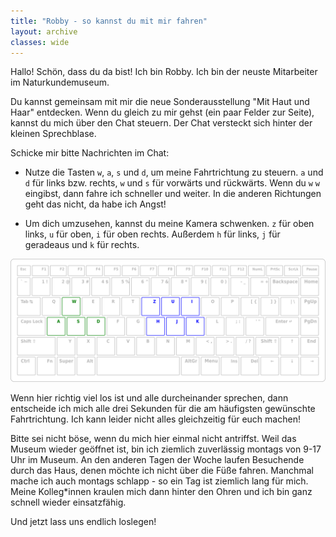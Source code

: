 ```yaml
---
title: "Robby - so kannst du mit mir fahren"
layout: archive
classes: wide
---
```


Hallo! Schön, dass du da bist! Ich bin Robby. Ich bin der neuste Mitarbeiter im Naturkundemuseum.

Du kannst gemeinsam mit mir die neue Sonderausstellung "Mit Haut und Haar" entdecken. Wenn du gleich zu mir gehst (ein paar Felder zur Seite), kannst du mich über den Chat steuern. Der Chat versteckt sich hinter der kleinen Sprechblase.

Schicke mir bitte Nachrichten im Chat:

* Nutze die Tasten `w`, `a`, `s` und `d`, um meine Fahrtrichtung zu steuern. `a` und `d` für links bzw. rechts, `w` und `s` für vorwärts und rückwärts. Wenn du `w` `w` eingibst, dann fahre ich schneller und weiter. In die anderen Richtungen geht das nicht, da habe ich Angst!

* Um dich umzusehen, kannst du meine Kamera schwenken. `z` für oben links, `u` für oben, `i` für oben rechts. Außerdem `h` für links, `j` für geradeaus und `k` für rechts.

[![](/img/keymap-fuer-robby.png)](/img/keymap-fuer-robby.png)

Wenn hier richtig viel los ist und alle durcheinander sprechen, dann entscheide ich mich alle drei Sekunden für die am häufigsten gewünschte Fahrtrichtung. Ich kann leider nicht alles gleichzeitig für euch machen!

Bitte sei nicht böse, wenn du mich hier einmal nicht antriffst. Weil das Museum wieder geöffnet ist, bin ich ziemlich zuverlässig montags von 9-17 Uhr im Museum. An den anderen Tagen der Woche laufen Besuchende durch das Haus, denen möchte ich nicht über die Füße fahren. Manchmal mache ich auch montags schlapp - so ein Tag ist ziemlich lang für mich. Meine Kolleg*innen kraulen mich dann hinter den Ohren und ich bin ganz schnell wieder einsatzfähig.

Und jetzt lass uns endlich loslegen!
